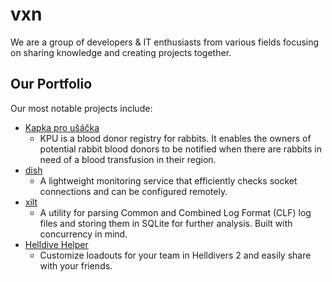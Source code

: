 # vxn

We are a group of developers & IT enthusiasts from various fields focusing on sharing knowledge and creating projects together.

## Our Portfolio

Our most notable projects include:

- [Kapka pro ušáčka](https://www.kapkaprousacka.cz/)
  - KPU is a blood donor registry for rabbits. It enables the owners of potential rabbit blood donors to be notified when there are rabbits in need of a blood transfusion in their region. 
- [dish](https://github.com/thevxn/dish)
  - A lightweight monitoring service that efficiently checks socket connections and can be configured remotely. 
- [xilt](https://github.com/thevxn/xilt)
  - A utility for parsing Common and Combined Log Format (CLF) log files and storing them in SQLite for further analysis. Built with concurrency in mind. 
- [Helldive Helper](https://helldivehelper.net/)
  - Customize loadouts for your team in Helldivers 2 and easily share with your friends.

